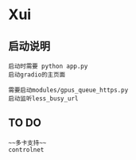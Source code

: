 # Xui

## 启动说明

    启动时需要 python app.py
    启动gradio的主页面

    需要启动modules/gpus_queue_https.py
    启动监听less_busy_url

## TO DO
    
    ~~多卡支持~~
    controlnet
